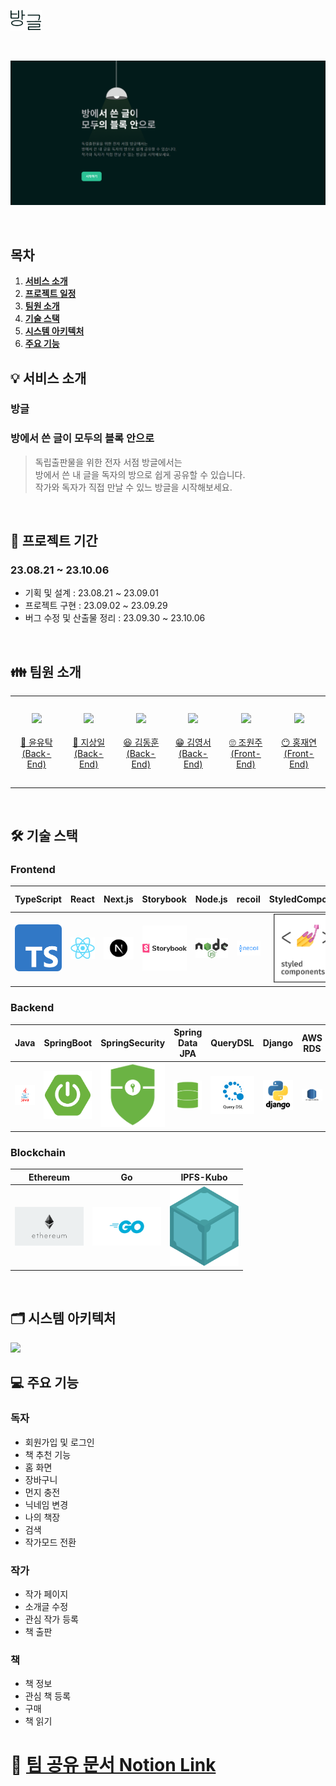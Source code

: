 
![logo](/frontend/src/assets/imgs/logo_black.png)

<p align="center">
  <br>

  ![image](/img/startpage.png)

  <br>
</p>

## 목차
1. [**서비스 소개**](#1)
2. [**프로젝트 일정**](#2)
3. [**팀원 소개**](#3)
4. [**기술 스택**](#4)
5. [**시스템 아키텍처**](#5)
6. [**주요 기능**](#6)

<div id="1"></div>

## 💡 서비스 소개

### 방글

### 방에서 쓴 글이 모두의 블록 안으로

> 독립출판물을 위한 전자 서점 방글에서는 <br/>
> 방에서 쓴 내 글을 독자의 방으로 쉽게 공유할 수 있습니다.<br/>
> 작가와 독자가 직접 만날 수 있느 방글을 시작해보세요.

<br />

<div id="2"></div>

## 📆 프로젝트 기간

### 23.08.21 ~ 23.10.06

- 기획 및 설계 : 23.08.21 ~ 23.09.01
- 프로젝트 구현 : 23.09.02 ~ 23.09.29
- 버그 수정 및 산출물 정리 : 23.09.30 ~ 23.10.06

<br/>

<div id="3"></div>

## 👪 팀원 소개

<table>
    <tr>
        <td height="140px" align="center"> <a href="https://github.com/yoon-yoo-tak">
            <img src="https://avatars.githubusercontent.com/yoon-yoo-tak" width="140px" /> <br><br> 👑 윤유탁 <br>(Back-End) </a> <br></td>
        <td height="140px" align="center"> <a href="https://github.com/sangilji">
            <img src="https://avatars.githubusercontent.com/sangilji" width="140px" /> <br><br> 🙂 지상일 <br>(Back-End) </a> <br></td>
        <td height="140px" align="center"> <a href="https://github.com/hun23">
            <img src="https://avatars.githubusercontent.com/hun23" width="140px" /> <br><br> 😆 김동훈 <br>(Back-End) </a> <br></td>
        <td height="140px" align="center"> <a href="https://github.com/bincan98">
            <img src="https://avatars.githubusercontent.com/bincan98" width="140px" /> <br><br> 😁 김영서 <br>(Back-End) </a> <br></td>
        <td height="140px" align="center"> <a href="https://github.com/twoju">
            <img src="https://avatars.githubusercontent.com/twoju" width="140px" /> <br><br> 🙄 조원주 <br>(Front-End) </a> <br></td>
        <td height="140px" align="center"> <a href="https://github.com/HongJaeyeon">
            <img src="https://avatars.githubusercontent.com/HongJaeyeon" width="140px" /> <br><br> 😶 홍재연 <br>(Front-End) </a> <br></td>
    </tr>
</table>

<br>

<div id="4"></div>

## 🛠️ 기술 스택

### Frontend
|                 TypeScript                 |                 React                 |                Next.js                 |                 Storybook                 |                Node.js                 |                 recoil                 |                 StyledComponent                 |                Ant design                 |
|:------------------------------------------:|:-------------------------------------:|:--------------------------------------:|:-----------------------------------------:|:--------------------------------------:|:--------------------------------------:|:-----------------------------------------------:|:-----------------------------------------:|
| <img src="img/typescript.png" width="110"> | <img src="img/react.png" width="110"> | <img src="img/nextjs.png" width="110"> | <img src="img/storybook.png" width="110"> | <img src="img/nodejs.png" width="110"> | <img src="img/recoil.png" width="110"> | <img src="img/styledcomponent.png" width="110"> | <img src="img/antdesign.png" width="110"> |

### Backend
|                 Java                 |                 SpringBoot                 |                 SpringSecurity                 |                Spring Data JPA                |                 QueryDSL                 |                 Django                 |                AWS RDS                 |                AWS S3                 |                 Redis                 |                 Nginx                 |                 Docker                 |                 Jenkins                 |
|:------------------------------------:|:------------------------------------------:|:----------------------------------------------:|:---------------------------------------------:|:----------------------------------------:|:--------------------------------------:|:--------------------------------------:|:-------------------------------------:|:-------------------------------------:|:-------------------------------------:|:--------------------------------------:|:---------------------------------------:|
| <img src="img/java.png" width="110"> | <img src="img/springboot.png" width="110"> | <img src="img/springsecurity.png" width="110"> | <img src="img/springdatajpa.png" width="110"> | <img src="img/querydsl.png" width="110"> | <img src="img/django.png" width="110"> | <img src="img/awsrds.png" width="110"> | <img src="img/awss3.png" width="110"> | <img src="img/redis.png" width="110"> | <img src="img/nginx.png" width="110"> | <img src="img/docker.png" width="110"> | <img src="img/jenkins.png" width="110"> |

### Blockchain
|                 Ethereum                 |                 Go                 |              IPFS-Kubo               |
|:----------------------------------------:|:----------------------------------:|:------------------------------------:|
| <img src="img/ethereum.png" width="110"> | <img src="img/go.png" width="110"> | <img src="img/kubo.png" width="110"> |

<br />

<div id="5"></div>

## 🗂️ 시스템 아키텍처

<img src="img/architecture.png">

<br />

<div id="6"></div>

## 💻 주요 기능

### 독자
- 회원가입 및 로그인
- 책 추천 기능
- 홈 화면
- 장바구니
- 먼지 충전
- 닉네임 변경
- 나의 책장
- 검색
- 작가모드 전환

### 작가
- 작가 페이지
- 소개글 수정
- 관심 작가 등록
- 책 출판

### 책
- 책 정보
- 관심 책 등록
- 구매
- 책 읽기

# 🚀 [팀 공유 문서 Notion Link](https://soapy-wilderness-3fb.notion.site/A501-6b5b25d625264d27a2973eeb58bb57d8?pvs=4)

<br>
